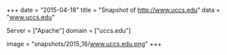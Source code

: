 
+++
date = "2015-04-18"
title = "Snapshot of http://www.uccs.edu"
data = "www.uccs.edu"

Server = ["Apache"]
domain = ["uccs.edu"]

  image = "snapshots/2015_16/www.uccs.edu.png"
+++
#
